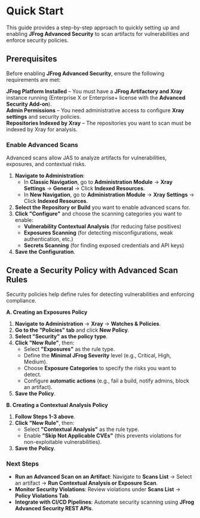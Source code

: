 # Quick Start

This guide provides a step-by-step approach to quickly setting up and enabling **JFrog Advanced Security** to scan artifacts for vulnerabilities and enforce security policies.

## **Prerequisites**

Before enabling **JFrog Advanced Security**, ensure the following requirements are met:

**JFrog Platform Installed** – You must have a **JFrog Artifactory and Xray** instance running (Enterprise X or Enterprise+ license with the **Advanced Security Add-on**).\
**Admin Permissions** – You need administrative access to configure **Xray settings** and security policies.\
**Repositories Indexed by Xray** – The repositories you want to scan must be indexed by Xray for analysis.

### **Enable Advanced Scans**

Advanced scans allow JAS to analyze artifacts for vulnerabilities, exposures, and contextual risks.

1. **Navigate to Administration**:
   * In **Classic Navigation**, go to **Administration Module** → **Xray Settings** → **General** → Click **Indexed Resources**.
   * In **New Navigation**, go to **Administration Module** → **Xray Settings** → Click **Indexed Resources**.
2. **Select the Repository or Build** you want to enable advanced scans for.
3. **Click "Configure"** and choose the scanning categories you want to enable:
   * **Vulnerability Contextual Analysis** (for reducing false positives)
   * **Exposures Scanning** (for detecting misconfigurations, weak authentication, etc.)
   * **Secrets Scanning** (for finding exposed credentials and API keys)
4. **Save the Configuration**.

## **Create a Security Policy with Advanced Scan Rules**

Security policies help define rules for detecting vulnerabilities and enforcing compliance.

**A. Creating an Exposures Policy**

1. **Navigate to Administration** → **Xray** → **Watches & Policies**.
2. **Go to the "Policies" tab** and click **New Policy**.
3. **Select "Security" as the policy type**.
4. **Click "New Rule"**, then:
   * Select **"Exposures"** as the rule type.
   * Define the **Minimal JFrog Severity** level (e.g., Critical, High, Medium).
   * Choose **Exposure Categories** to specify the risks you want to detect.
   * Configure **automatic actions** (e.g., fail a build, notify admins, block an artifact).
5. **Save the Policy**.

**B. Creating a Contextual Analysis Policy**

1. **Follow Steps 1-3 above**.
2. **Click "New Rule"**, then:
   * Select **"Contextual Analysis"** as the rule type.
   * Enable **"Skip Not Applicable CVEs"** (this prevents violations for non-exploitable vulnerabilities).
3. **Save the Policy**.

### **Next Steps**

* **Run an Advanced Scan on an Artifact**: Navigate to **Scans List** → Select an artifact → **Run Contextual Analysis or Exposure Scan**.
* **Monitor Security Violations**: Review violations under **Scans List** → **Policy Violations Tab**.
* **Integrate with CI/CD Pipelines**: Automate security scanning using **JFrog Advanced Security REST APIs**.
